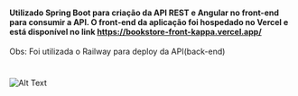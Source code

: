 #### Utilizado Spring Boot para criação da API REST e Angular no front-end para consumir a API. O front-end da aplicação foi hospedado no Vercel e está disponível no link https://bookstore-front-kappa.vercel.app/

Obs: Foi utilizada o Railway para deploy da API(back-end)
#

![Alt Text](http://g.recordit.co/faCsNo4YhT.gif)
